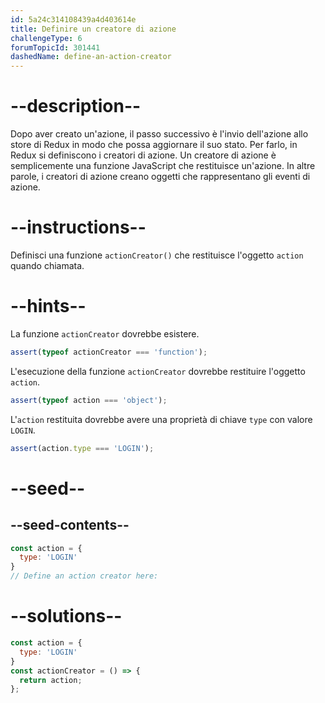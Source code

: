 ```yaml
---
id: 5a24c314108439a4d403614e
title: Definire un creatore di azione
challengeType: 6
forumTopicId: 301441
dashedName: define-an-action-creator
---
```


# --description--

Dopo aver creato un'azione, il passo successivo è l'invio dell'azione allo store di Redux in modo che possa aggiornare il suo stato. Per farlo, in Redux si definiscono i creatori di azione. Un creatore di azione è semplicemente una funzione JavaScript che restituisce un'azione. In altre parole, i creatori di azione creano oggetti che rappresentano gli eventi di azione.

# --instructions--

Definisci una funzione `actionCreator()` che restituisce l'oggetto `action` quando chiamata.

# --hints--

La funzione `actionCreator` dovrebbe esistere.

```js
assert(typeof actionCreator === 'function');
```

L'esecuzione della funzione `actionCreator` dovrebbe restituire l'oggetto `action`.

```js
assert(typeof action === 'object');
```

L'`action` restituita dovrebbe avere una proprietà di chiave `type` con valore `LOGIN`.

```js
assert(action.type === 'LOGIN');
```

# --seed--

## --seed-contents--

```js
const action = {
  type: 'LOGIN'
}
// Define an action creator here:
```

# --solutions--

```js
const action = {
  type: 'LOGIN'
}
const actionCreator = () => {
  return action;
};
```

